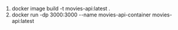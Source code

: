 1. docker image build -t movies-api:latest .
2. docker run -dp 3000:3000 --name movies-api-container movies-api:latest